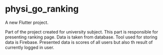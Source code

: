 # physi_go_ranking

A new Flutter project.

Part of the project created for university subject.
This part is responsible for presenting ranking page.
Data is taken from database. Tool used for storing data is Firebase.
Presented data is scores of all users but also th result of
currently logged in user.
